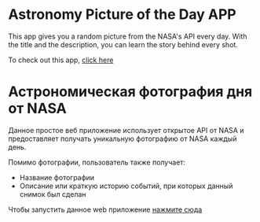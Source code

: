 # Astronomy Picture of the Day APP

This app gives you a random picture from the NASA's API every day. With the title and the description, you can learn the story behind every shot.

To check out this app, [click here](https://glebsuvakin.github.io/NASA-APOD-app/)

# Астрономическая фотография дня от NASA  

Данное простое веб приложение использует открытое API от NASA и предоставляет получать уникальную фотографию от NASA каждый день. 

Помимо фотографии, пользователь также получает:
- Название фотографии
- Описание или краткую историю событий, при которых данный снимок был сделан

Чтобы запустить данное web приложение [нажмите сюда](https://glebsuvakin.github.io/NASA-APOD-app/)
